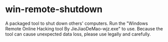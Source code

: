 # win-remote-shutdown
A packaged tool to shut down others' computers. Run the "Windows Remote Online Hacking tool By JieJiaoDeMao-wjz.exe" to use.
Because the tool can cause unexpected data loss, please use legally and carefully.
